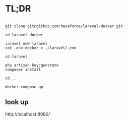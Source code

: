 # TL;DR

```

git clone git@github.com:hexaforce/laravel-docker.git

cd laravel-docker

laravel new laravel
cat .env.docker > ./laravel/.env

cd laravel

php artisan key:generate
composer install

cd ..

docker-compose up 

```

## look up

http://localhost:8080/
